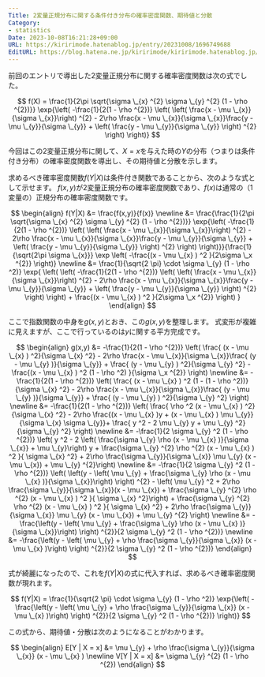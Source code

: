 ```yaml
---
Title: 2変量正規分布に関する条件付き分布の確率密度関数、期待値と分散
Category:
- statistics
Date: 2023-10-08T16:21:28+09:00
URL: https://kiririmode.hatenablog.jp/entry/20231008/1696749688
EditURL: https://blog.hatena.ne.jp/kiririmode/kiririmode.hatenablog.jp/atom/entry/820878482974020400
---
```


前回のエントリで導出した2変量正規分布に関する確率密度関数は次の式でした。

$$
f(X) = \frac{1}{2\pi \sqrt{\sigma \_{x} ^{2} \sigma \_{y} ^{2} (1 - \rho ^{2})}} \exp{\left( -\frac{1}{2(1 - \rho ^{2})} \left( \left( \frac{x - \mu \_{x}}{\sigma \_{x}}\right) ^{2} - 2\rho \frac{x - \mu \_{x}}{\sigma \_{x}}\frac{y - \mu \_{y}}{\sigma \_{y}} + \left( \frac{y - \mu \_{y}}{\sigma \_{y}} \right) ^{2} \right) \right)}
$$

今回はこの2変量正規分布に関して、$X=x$を与えた時の$Y$の分布（つまりは条件付き分布）の確率密度関数を導出し、その期待値と分散を示します。

求めるべき確率密度関数$f(Y|X)$は条件付き関数であることから、次のような式として示せます。
$f(x,y)$が2変量正規分布の確率密度関数であり、$f(x)$は通常の（1変量の）正規分布の確率密度関数です。

$$
\begin{align}
f(Y|X) &= \frac{f(x,y)}{f(x)} \newline
  &= \frac{\frac{1}{2\pi \sqrt{\sigma \_{x} ^{2} \sigma \_{y} ^{2} (1 - \rho ^{2})}} \exp{\left( -\frac{1}{2(1 - \rho ^{2})} \left( \left( \frac{x - \mu \_{x}}{\sigma \_{x}}\right) ^{2} - 2\rho \frac{x - \mu \_{x}}{\sigma \_{x}}\frac{y - \mu \_{y}}{\sigma \_{y}} + \left( \frac{y - \mu \_{y}}{\sigma \_{y}} \right) ^{2} \right) \right)}}{\frac{1}{\sqrt{2\pi \sigma \_{x}}} \exp \left( -\frac{(x - \mu \_{x} ) ^2 }{2\sigma \_x ^{2}} \right)} \newline
  &= \frac{1}{\sqrt{2 \pi} \cdot \sigma \_{y} (1 - \rho ^2)} \exp{ \left( \left( -\frac{1}{2(1 - \rho ^{2})} \left( \left( \frac{x - \mu \_{x}}{\sigma \_{x}}\right) ^{2} - 2\rho \frac{x - \mu \_{x}}{\sigma \_{x}}\frac{y - \mu \_{y}}{\sigma \_{y}} + \left( \frac{y - \mu \_{y}}{\sigma \_{y}} \right) ^{2} \right) \right) + \frac{(x - \mu \_{x} ) ^2 }{2\sigma \_x ^{2}} \right) }
\end{align}
$$

ここで指数関数の中身を$g(x,y)$とおき、この$g(x,y)$を整理します。
式変形が複雑に見えますが、ここで行っているのは$y$に関する平方完成です。

$$
\begin{align}
g(x,y) &= -\frac{1}{2(1 - \rho ^{2})} \left( \frac{ (x - \mu \_{x} ) ^2}{\sigma \_{x} ^2} - 2\rho \frac{x - \mu \_{x}}{\sigma \_{x}}\frac{ (y - \mu \_{y} )}{\sigma \_{y}} + \frac{ (y - \mu \_{y} ) ^2}{\sigma \_{y} ^2} - \frac{(x - \mu \_{x} ) ^2 (1 - \rho ^2) }{\sigma \_x ^{2}} \right) \newline
  &= -\frac{1}{2(1 - \rho ^{2})} \left( \frac{ (x - \mu \_{x} ) ^2 (1 - (1 - \rho ^2))}{\sigma \_{x} ^2} - 2\rho \frac{x - \mu \_{x}}{\sigma \_{x}}\frac{ (y - \mu \_{y} )}{\sigma \_{y}} + \frac{ (y - \mu \_{y} ) ^2}{\sigma \_{y} ^2} \right) \newline
  &= -\frac{1}{2(1 - \rho ^{2})} \left( \frac{ \rho ^2 (x - \mu \_{x} ) ^2}{\sigma \_{x} ^2} - 2\rho \frac{(x - \mu \_{x} )y + (x - \mu \_{x} ) \mu \_{y}}{\sigma \_{x} \sigma \_{y}}+ \frac{ y ^2 - 2 \mu \_{y} y + \mu \_{y} ^2}{\sigma \_{y} ^2} \right) \newline
  &= -\frac{1}{2 \sigma \_{y} ^2 (1 - \rho ^{2})} \left( y ^2 - 2 \left( \frac{\sigma \_{y} \rho (x - \mu \_{x} )}{\sigma \_{x}} + \mu \_{y}\right) y + \frac{\sigma \_{y} ^{2} \rho ^{2} (x - \mu \_{x} ) ^2 }{ \sigma \_{x} ^2} + 2\rho \frac{\sigma \_{y}}{\sigma \_{x}} \mu \_{y} (x - \mu \_{x}) + \mu \_{y} ^{2}\right) \newline
  &= -\frac{1}{2 \sigma \_{y} ^2 (1 - \rho ^{2})} \left( \left(y - \left( \mu \_{y} + \frac{\sigma \_{y} \rho (x - \mu \_{x} )}{\sigma \_{x}}\right) \right) ^{2} - \left( \mu \_{y} ^2 + 2\rho \frac{\sigma \_{y}}{\sigma \_{x}}(x - \mu \_{x}) + \frac{\sigma \_{y} ^{2} \rho ^{2} (x - \mu \_{x} ) ^2 }{ \sigma \_{x} ^2}\right) + \frac{\sigma \_{y} ^{2} \rho ^{2} (x - \mu \_{x} ) ^2 }{ \sigma \_{x} ^2} + 2\rho \frac{\sigma \_{y}}{\sigma \_{x}} \mu \_{y} (x - \mu \_{x}) + \mu \_{y} ^{2} \right) \newline
  &= -\frac{\left(y - \left( \mu \_{y} + \frac{\sigma \_{y} \rho (x - \mu \_{x} )}{\sigma \_{x}}\right) \right) ^{2}}{2 \sigma \_{y} ^2 (1 - \rho ^{2})} \newline
  &= -\frac{\left(y - \left( \mu \_{y} + \rho \frac{\sigma \_{y}}{\sigma \_{x}} (x - \mu \_{x} )\right) \right) ^{2}}{2 \sigma \_{y} ^2 (1 - \rho ^{2})}
\end{align}
$$

式が綺麗になったので、これを$f(Y|X)$の式に代入すれば、求めるべき確率密度関数が現れます。

$$
f(Y|X) = \frac{1}{\sqrt{2 \pi} \cdot \sigma \_{y} (1 - \rho ^2)} \exp{\left( -\frac{\left(y - \left( \mu \_{y} + \rho \frac{\sigma \_{y}}{\sigma \_{x}} (x - \mu \_{x} )\right) \right) ^{2}}{2 \sigma \_{y} ^2 (1 - \rho ^{2})} \right)}
$$

この式から、期待値・分散は次のようになることがわかります。

$$
\begin{align}
E[Y | X = x] &= \mu \_{y} + \rho \frac{\sigma \_{y}}{\sigma \_{x}} (x - \mu \_{x} ) \newline
V[Y | X = x] &= \sigma \_{y} ^{2} (1 - \rho ^{2})
\end{align}
$$
